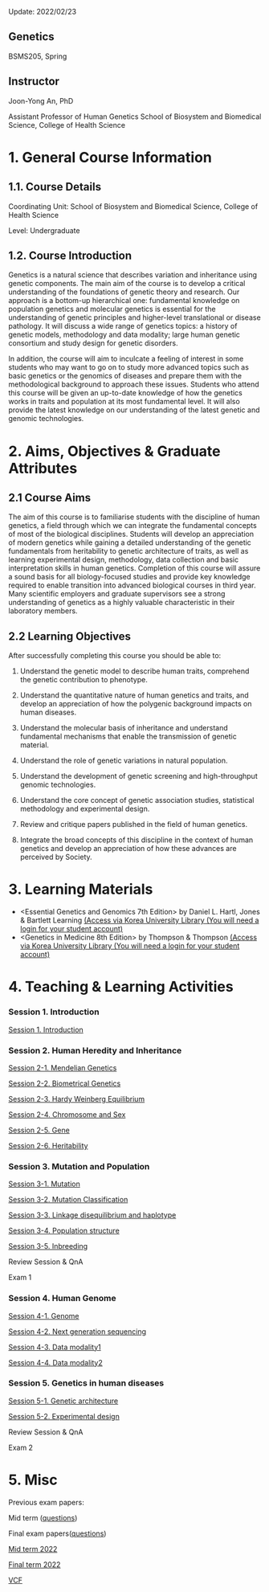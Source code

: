 Update: 2022/02/23

## Genetics 
BSMS205, Spring

## Instructor
Joon-Yong An, PhD

Assistant Professor of Human Genetics
School of Biosystem and Biomedical Science, College of Health Science


# 1. General Course Information
## 1.1. Course Details

Coordinating Unit: School of Biosystem and Biomedical Science, College of Health Science

Level: Undergraduate 

## 1.2. Course Introduction
Genetics is a natural science that describes variation and inheritance using genetic components. The main aim of the course is to develop a critical understanding of the foundations of genetic theory and research. Our approach is a bottom-up hierarchical one: fundamental knowledge on population genetics and molecular genetics is essential for the understanding of genetic principles and higher-level translational or disease pathology. It will discuss a wide range of genetics topics: a history of genetic models, methodology and data modality; large human genetic consortium and study design for genetic disorders. 

In addition, the course will aim to inculcate a feeling of interest in some students who may want to go on to study more advanced topics such as basic genetics or the genomics of diseases and prepare them with the methodological background to approach these issues. Students who attend this course will be given an up-to-date knowledge of how the genetics works in traits and population at its most fundamental level. It will also provide the latest knowledge on our understanding of the latest genetic and genomic technologies.


# 2. Aims, Objectives & Graduate Attributes
## 2.1 Course Aims

The aim of this course is to familiarise students with the discipline of human genetics, a field through which we can integrate the fundamental concepts of most of the biological disciplines. Students will develop an appreciation of modern genetics while gaining a detailed understanding of the genetic fundamentals from heritability to genetic architecture of traits, as well as learning experimental design, methodology, data collection and basic interpretation skills in human genetics. Completion of this course will assure a sound basis for all biology-focused studies and provide key knowledge required to enable transition into advanced biological courses in third year. Many scientific employers and graduate supervisors see a strong understanding of genetics as a highly valuable characteristic in their laboratory members.

## 2.2 Learning Objectives

After successfully completing this course you should be able to:

1.  Understand the genetic model to describe human traits, comprehend the genetic contribution to phenotype.

2.  Understand the quantitative nature of human genetics and traits, and develop an appreciation of how the polygenic background impacts on human diseases.

3.  Understand the molecular basis of inheritance and understand fundamental mechanisms that enable the transmission of genetic material.

4.  Understand  the role of genetic variations in natural population.

5.  Understand the development of genetic screening and high-throughput genomic technologies.

6.  Understand the core concept of genetic association studies, statistical methodology and experimental design.

7.  Review and critique papers published in the field of human genetics.

8.  Integrate the broad concepts of this discipline in the context of human genetics and develop an appreciation of how these advances are perceived by Society.


# 3. Learning Materials

- <Essential Genetics and Genomics 7th Edition> by Daniel L. Hartl, Jones & Bartlett Learning [(Access via Korea University Library (You will need a login for your student account)](https://oca.korea.ac.kr/link.n2s?url=http%3A%2F%2Fsearch.ebscohost.com%2Flogin.aspx%3Fdirect%3Dtrue%26scope%3Dsite%26db%3Dnlebk%26db%3Dnlabk%26AN%3D1923641)
- <Genetics in Medicine 8th Edition> by Thompson & Thompson [(Access via Korea University Library (You will need a login for your student account)](http://eds.b.ebscohost.com.ssl.oca.korea.ac.kr/eds/detail/detail?vid=0&sid=f59bed98-a33b-4a01-8b83-40fd8500bc2d%40pdc-v-sessmgr04&bdata=Jmxhbmc9a28mc2l0ZT1lZHMtbGl2ZSZzY29wZT1zaXRl#AN=edp4605106&db=edspub)

# 4. Teaching & Learning Activities

### Session 1. Introduction 

[Session 1. Introduction](https://docs.google.com/presentation/d/1nzKG3PIKfAO0R0ey1BXtMGEcvwIVBlZfXViZvzLGRkc/edit?usp=sharing)


### Session 2. Human Heredity and Inheritance 

[Session 2-1. Mendelian Genetics](https://docs.google.com/presentation/d/1tEW_04VI9SXdT6WLgStrNhzf6JkNj9Lq_gP85cXtCv0/edit?usp=sharing)

[Session 2-2. Biometrical Genetics](https://docs.google.com/presentation/d/1u-e-ytC5tHonohRTwuHQXzwJbmqH0dFJn6edTV0QcHQ/edit?usp=sharing)

[Session 2-3. Hardy Weinberg Equilibrium](https://docs.google.com/presentation/d/1o0hjI4So1NP1M0LkZ8h1TH9Sul3BhcqnuFNM08e5JoQ/edit?usp=sharing)

[Session 2-4. Chromosome and Sex](https://docs.google.com/presentation/d/1Bql_RaWuhyA3-qxN7ptd1gxYHXrPTSNFMzIU36BqscA/edit?usp=sharing)

[Session 2-5. Gene](https://docs.google.com/presentation/d/1tQ31wSuqBeagauwaHGDS1ofnN3vQeq3dSujRpfxsUr0/edit?usp=sharing)

[Session 2-6. Heritability](https://docs.google.com/presentation/d/1RbueXnChI6-qXs3VaRSWLjj26MSfIvVRmr1woR1f884/edit?usp=sharing)


### Session 3. Mutation and Population

[Session 3-1. Mutation](https://docs.google.com/presentation/d/1D3HU_lb2R7Tqib-wQDtcBho0b83al_AVL_pcpGuOPZ0/edit?usp=sharing)

[Session 3-2. Mutation Classification](https://docs.google.com/presentation/d/1LMk_7ShJuK04z_Erh-RhsWyib6Twxp1-CqEC_5EHhc0/edit?usp=sharing)

[Session 3-3. Linkage disequilibrium and haplotype](https://docs.google.com/presentation/d/1aoMFtDiMFvVmTCkxcPRg9b4Wo_2ynQER9DGRKslsHlY/edit?usp=sharing)

[Session 3-4. Population structure](https://docs.google.com/presentation/d/1rNA7NMrjlbuLVsu52EoMCXDKX9w0HM9WcznIDs9MDq0/edit?usp=sharing)

[Session 3-5. Inbreeding](https://docs.google.com/presentation/d/1-Yfdf-VHaQ2YA299PipwPgRDdegtYYaKeFZJsfIXpyY/edit?usp=sharing)

Review Session & QnA

Exam 1


### Session 4. Human Genome 

[Session 4-1. Genome](https://docs.google.com/presentation/d/1gweBoSrRoegoeoBW5yx4D4NJLxk8MNKKlJz8aqBjssA/edit?usp=sharing)

[Session 4-2. Next generation sequencing](https://docs.google.com/presentation/d/12ioYn9M-IytQJCurEPWGMMA8XMQ3m7ns_UDgFMJISvI/edit?usp=sharing)

[Session 4-3. Data modality1](https://docs.google.com/presentation/d/1D3TENJ5M5oTzO6WY0vX4TSmV4rnmS7Ql2M6taMxpXDo/edit?usp=sharing)

[Session 4-4. Data modality2](https://docs.google.com/presentation/d/1RBr8JdBAsXo1P2VdNuYITaRAZ2BBQouRnbV7LQN1ezo/edit?usp=sharing)


### Session 5. Genetics in human diseases 

[Session 5-1. Genetic architecture](https://docs.google.com/presentation/d/1qAfNT0yZ3Snkb5zArz_1dgfp25zDMJo8il9qFeiUw2g/edit?usp=sharing)

[Session 5-2. Experimental design](https://docs.google.com/presentation/d/1BZUBz69HhtR9DH70IFpEjY6uOAOiYFTdKx8f0ilZbdQ/edit?usp=sharing)

Review Session & QnA

Exam 2


# 5. Misc

Previous exam papers:

Mid term ([questions](https://docs.google.com/document/d/1SBrnTt_cbxD_zVLHUZzfAIlW8CXLqAVrPU1nTLwpc9c/edit?usp=sharing))

Final exam papers([questions](https://docs.google.com/document/d/1VaCC9sKGd3oQkCU8B8rkPwLs3d4NG09EmVOuu99eE3I/edit?usp=sharing))

[Mid term 2022](https://www.dropbox.com/s/yocwpcc0bbvvbms/BSMS205_midterm_2022_v2.docx?dl=0)

[Final term 2022](https://www.dropbox.com/s/5e7yrh44ay1rgb4/BSMS205_final_2022.docx?dl=0)

[VCF](https://www.youtube.com/watch?v=FFiBcLk-avQ&ab_channel=KatharineME)
